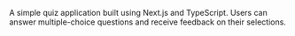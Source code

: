 A simple quiz application built using Next.js and TypeScript. Users can answer multiple-choice questions and receive feedback on their selections.
